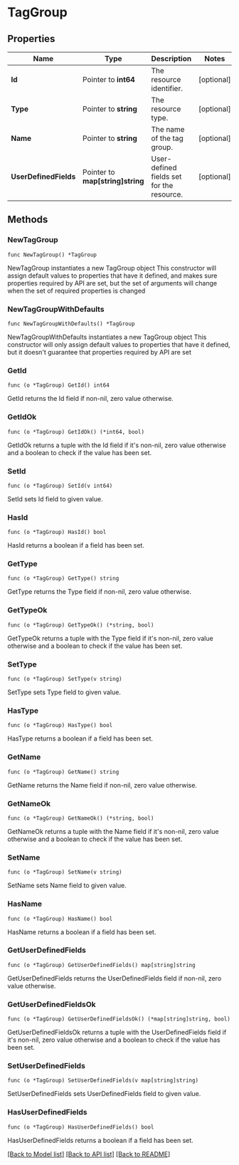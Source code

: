 # TagGroup

## Properties

Name | Type | Description | Notes
------------ | ------------- | ------------- | -------------
**Id** | Pointer to **int64** | The resource identifier. | [optional] 
**Type** | Pointer to **string** | The resource type. | [optional] 
**Name** | Pointer to **string** | The name of the tag group. | [optional] 
**UserDefinedFields** | Pointer to **map[string]string** | User-defined fields set for the resource. | [optional] 

## Methods

### NewTagGroup

`func NewTagGroup() *TagGroup`

NewTagGroup instantiates a new TagGroup object
This constructor will assign default values to properties that have it defined,
and makes sure properties required by API are set, but the set of arguments
will change when the set of required properties is changed

### NewTagGroupWithDefaults

`func NewTagGroupWithDefaults() *TagGroup`

NewTagGroupWithDefaults instantiates a new TagGroup object
This constructor will only assign default values to properties that have it defined,
but it doesn't guarantee that properties required by API are set

### GetId

`func (o *TagGroup) GetId() int64`

GetId returns the Id field if non-nil, zero value otherwise.

### GetIdOk

`func (o *TagGroup) GetIdOk() (*int64, bool)`

GetIdOk returns a tuple with the Id field if it's non-nil, zero value otherwise
and a boolean to check if the value has been set.

### SetId

`func (o *TagGroup) SetId(v int64)`

SetId sets Id field to given value.

### HasId

`func (o *TagGroup) HasId() bool`

HasId returns a boolean if a field has been set.

### GetType

`func (o *TagGroup) GetType() string`

GetType returns the Type field if non-nil, zero value otherwise.

### GetTypeOk

`func (o *TagGroup) GetTypeOk() (*string, bool)`

GetTypeOk returns a tuple with the Type field if it's non-nil, zero value otherwise
and a boolean to check if the value has been set.

### SetType

`func (o *TagGroup) SetType(v string)`

SetType sets Type field to given value.

### HasType

`func (o *TagGroup) HasType() bool`

HasType returns a boolean if a field has been set.

### GetName

`func (o *TagGroup) GetName() string`

GetName returns the Name field if non-nil, zero value otherwise.

### GetNameOk

`func (o *TagGroup) GetNameOk() (*string, bool)`

GetNameOk returns a tuple with the Name field if it's non-nil, zero value otherwise
and a boolean to check if the value has been set.

### SetName

`func (o *TagGroup) SetName(v string)`

SetName sets Name field to given value.

### HasName

`func (o *TagGroup) HasName() bool`

HasName returns a boolean if a field has been set.

### GetUserDefinedFields

`func (o *TagGroup) GetUserDefinedFields() map[string]string`

GetUserDefinedFields returns the UserDefinedFields field if non-nil, zero value otherwise.

### GetUserDefinedFieldsOk

`func (o *TagGroup) GetUserDefinedFieldsOk() (*map[string]string, bool)`

GetUserDefinedFieldsOk returns a tuple with the UserDefinedFields field if it's non-nil, zero value otherwise
and a boolean to check if the value has been set.

### SetUserDefinedFields

`func (o *TagGroup) SetUserDefinedFields(v map[string]string)`

SetUserDefinedFields sets UserDefinedFields field to given value.

### HasUserDefinedFields

`func (o *TagGroup) HasUserDefinedFields() bool`

HasUserDefinedFields returns a boolean if a field has been set.


[[Back to Model list]](../README.md#documentation-for-models) [[Back to API list]](../README.md#documentation-for-api-endpoints) [[Back to README]](../README.md)


